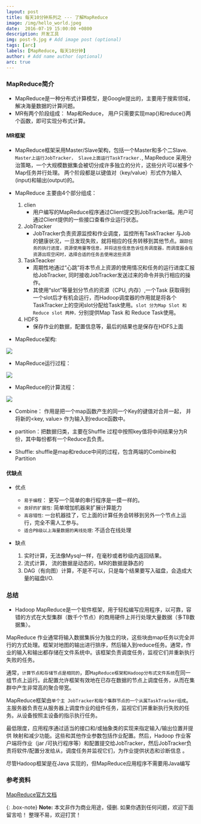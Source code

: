 ```yaml
---
layout: post
title: 每天10分钟系列之 --- 了解MapReduce
image: /img/hello_world.jpeg
date:  2016-07-19 15:00:00 +0800  
description: 开发工具
img: post-9.jpg # Add image post (optional)
tags: [arc]
labels: [MapReduce, 每天10分钟]
author: # Add name author (optional)
arc: true
---
```

### MapReduce简介
- MapReduce是一种分布式计算模型，是Google提出的，主要用于搜索领域，解决海量数据的计算问题。
- MR有两个阶段组成： Map和Reduce， 用户只需要实现map()和reduce()两个函数，即可实现分布式计算。

#### MR框架
- MapReduce框架采用Master/Slave架构，包括一个Master和多个二Slave.  `Master上运行JobTracker， Slave上面运行TaskTracker.`, MapReduce 采用分治策略，一个大规模数据集会被切分成许多独立的分片，这些分片可以被多个Map任务并行处理。 两个阶段都是以键值对（key/value）形式作为输入(input)和输出(output)的。

- MapReduce 主要由4个部分组成：
    1. clien
        - 用户编写的MapReduce程序通过Client提交到JobTracker端。用户可通过Client提供的一些接口查看作业运行状态。
    2. JobTracker
        - JobTracker负责资源监控和作业调度，监控所有TaskTracker 与Job的健康状况，一旦发现失败，就将相应的任务转移到其他节点。`跟踪任务的执行进度，资源使用量等信息，并将这些信息告诉任务调度器，而调度器会在资源出现空闲时，选择合适的任务去使用这些资源`
    3. TaskTeacker
        - 周期性地通过“心跳”将本节点上资源的使用情况和任务的运行进度汇报给JobTracker, 同时接收JobTracker发送过来的命令并执行相应的操作。
        - 其使用“slot”等量划分节点的资源（CPU, 内存）,一个Task 获取得到一个slot后才有机会运行，而Hadoop调度器的作用就是将各个TaskTracker上的空闲slot分配给Task使用。`slot 分为Map Slot 和 Reduce slot 两种，`分别提供Map Task 和 Reduce Task使用。
    4. HDFS
        - 保存作业的数据，配置信息等，最后的结果也是保存在HDFS上面

- MapReduce架构:

![](http://p6jsga0vv.bkt.clouddn.com/18-11-10/33785770.jpg)

- MapReduce运行过程：

![](http://p6jsga0vv.bkt.clouddn.com/18-11-10/83564062.jpg)


- MapReduce的计算流程：

![](http://p6jsga0vv.bkt.clouddn.com/18-11-10/14357410.jpg)

- Combine： 作用是把一个map函数产生的同一个Key的键值对合并一起， 并将新的<key, value> 作为输入到reduce函数中。

- partition：把数据归类，主要在Shuffle 过程中按照key值将中间结果分为R份，其中每份都有一个Reduce去负责。

- Shuffle: shuffle是map和reduce中间的过程，包含两端的Combine和Partition

#### 优缺点
- 优点
    - `易于编程`： 更写一个简单的串行程序是一摸一样的。
    - `良好的扩展性`: 简单增加机器来扩展计算能力
    - `高容错性`: 一台机器挂了，它上面的计算任务会转移到另外一个节点上运行，完全不需人工参与。
    - `适合PB级以上海量数据的离线处理`: 不适合在线处理

- 缺点
    1. 实时计算，无法像Mysql一样，在毫秒或者秒级内返回结果。
    2. 流式计算， 流的数据是动态的，MR的数据是静态的
    3. DAG（有向图）计算，不是不可以，只是每个结果要写入磁盘，会造成大量的磁盘I/O.

### 总结
- Hadoop MapReduce是一个软件框架，用于轻松编写应用程序，以可靠，容错的方式在大型集群（数千个节点）的商用硬件上并行处理大量数据（多TB数据集）。

MapReduce 作业通常将输入数据集拆分为独立的块，这些块由map任务以完全并行的方式处理。框架对地图的输出进行排序，然后输入到reduce任务。通常，作业的输入和输出都存储在文件系统中。该框架负责调度任务，监视它们并重新执行失败的任务。

通常，`计算节点和存储节点是相同的`，即`MapReduce框架和Hadoop分布式文件系统`在同一组节点上运行。此配置允许框架有效地在已存在数据的节点上调度任务，从而在集群中产生非常高的聚合带宽。

MapReduce框架由`单个主 JobTracker和每个集群节点的一个从属TaskTracker组成`。主服务器负责在从服务器上调度作业的组件任务，监视它们并重新执行失败的任务。从设备按照主设备的指示执行任务。

最低限度，应用程序通过适当的接口和/或抽象类的实现来指定输入/输出位置并提供 映射和减少功能。这些和其他作业参数包括作业配置。然后，Hadoop 作业客户端将作业（jar /可执行程序等）和配置提交给JobTracker，然后JobTracker负责将软件/配置分发给从，调度任务并监视它们，为作业提供状态和诊断信息 。

尽管Hadoop框架是在Java 实现的，但MapReduce应用程序不需要用Java编写

### 参考资料
[MapReduce官方文档](http://hadoop.apache.org/docs/r1.2.1/mapred_tutorial.html.)

{: .box-note}
**Note:** 本文非作为商业用途，侵删. 如果你遇到任何问题，欢迎下面留言哈！ 整理不易，欢迎打赏！
